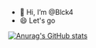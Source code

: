 - 👋 Hi, I’m @Blck4
- 😄 Let's go


[![Anurag's GitHub stats](https://github-readme-stats-git-masterrstaa-rickstaa.vercel.app/api?username=Oxygen1a1)](https://github.com/anuraghazra/github-readme-stats)
